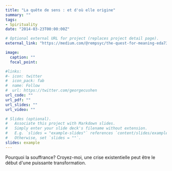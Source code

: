 ```yaml
---
title: "La quête de sens : et d'où elle origine"
summary: ""
tags:
- Spirituality
date: "2014-03-23T00:00:00Z"

# Optional external URL for project (replaces project detail page).
external_link: "https://medium.com/@rempsyc/the-quest-for-meaning-eda73de238b8"

image:
  caption: ""
  focal_point:

#links:
#- icon: twitter
#  icon_pack: fab
#  name: Follow
#  url: https://twitter.com/georgecushen
url_code: ""
url_pdf: ""
url_slides: ""
url_video: ""

# Slides (optional).
#   Associate this project with Markdown slides.
#   Simply enter your slide deck's filename without extension.
#   E.g. `slides = "example-slides"` references `content/slides/example-slides.md`.
#   Otherwise, set `slides = ""`.
slides: example
---
```


Pourquoi la souffrance? Croyez-moi, une crise existentielle peut être le début d'une puissante transformation.
